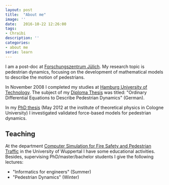 ```yaml
---
layout: post
title:  "About me"
image: ''
date:   2016-10-22 12:26:00
tags:
- Chraibi
description: ''
categories:
- about me
serie: learn
---
```



I am a post-doc at <a href="http://www.fz-juelich.de">Forschungszentrum Jülich</a>.
My research topic is pedestrian dynamics, focusing on the development of mathematical models 
to describe the motion of pedestrians.</p>

<p>In November 2008 I completed my studies at <a href="http://www.tu-harburg.de/">Hamburg University of Technology</a>. 
The subject of my <a href="http://juwel.fz-juelich.de:8080/dspace/handle/2128/3663">Diploma Thesis</a> was titled: 
"Ordinary Differential Equations to Describe Pedestrian Dynamics" (German).  

In my <a href="http://juser.fz-juelich.de/record/21705">PhD thesis</a> (May 2012 at the institute of theoretical physics in Cologne University) I investigated validated force-based models for pedestrian dynamics. </p>

## Teaching
At the department <a href="http://www.asim.uni-wuppertal.de/en.html">Computer Simulation for Fire Safety and 
Pedestrian Traffic</a> in the University of Wuppertal 
I have some educational activities. Besides, supervising PhD/master/bachelor students I give the following lectures:


- "Informatics for engineers" (Summer)
- "Pedestrian Dynamics" (Winter)


